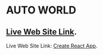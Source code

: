 # AUTO WORLD



##  [Live Web Site Link](https://github.com/facebook/create-react-app).

Live Web Site Link: [Create React App](https://github.com/facebook/create-react-app).


